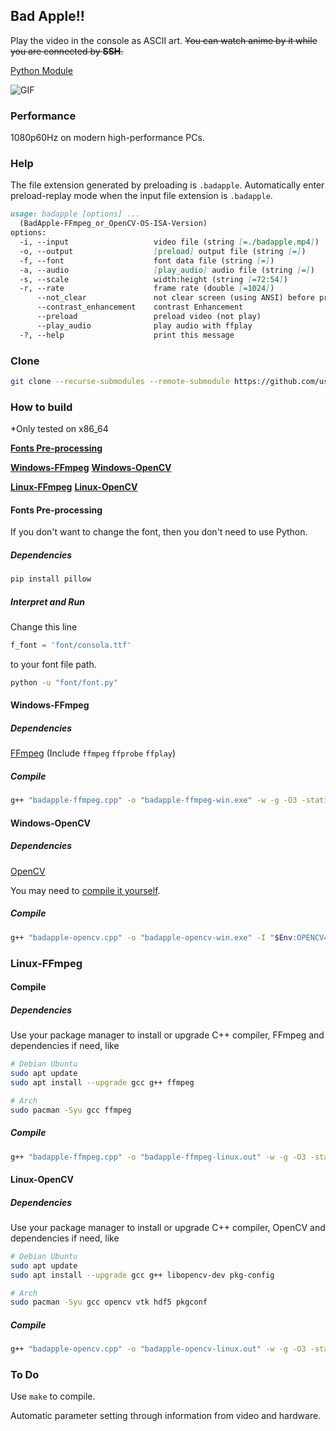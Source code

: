 ## Bad Apple!!

Play the video in the console as ASCII art. 
~~You can watch anime by it while you are connected by **SSH**.~~

[Python Module](https://github.com/bad-apple-lab/Bad-Apple-Python-Module)

![GIF](./play.gif)

### Performance

1080p60Hz on modern high-performance PCs.

### Help

The file extension generated by preloading is `.badapple`.
Automatically enter preload-replay mode when the input file extension is `.badapple`.

```markdown
usage: badapple [options] ... 
  (BadApple-FFmpeg_or_OpenCV-OS-ISA-Version)
options:
  -i, --input                   video file (string [=./badapple.mp4])
  -o, --output                  [preload] output file (string [=])
  -f, --font                    font data file (string [=])
  -a, --audio                   [play_audio] audio file (string [=])
  -s, --scale                   width:height (string [=72:54])
  -r, --rate                    frame rate (double [=1024])
      --not_clear               not clear screen (using ANSI) before print a frame
      --contrast_enhancement    contrast Enhancement
      --preload                 preload video (not play)
      --play_audio              play audio with ffplay
  -?, --help                    print this message
```

### Clone

```sh
git clone --recurse-submodules --remote-submodule https://github.com/userElaina/Bad-Apple.git
```

### How to build

*Only tested on x86_64

**[Fonts Pre-processing](#fonts-pre-processing)**

**[Windows-FFmpeg](#windows-ffmpeg)**
**[Windows-OpenCV](#windows-opencv)**

**[Linux-FFmpeg](#linux-ffmpeg)**
**[Linux-OpenCV](#linux-opencv)**

#### Fonts Pre-processing

If you don't want to change the font, then you don't need to use Python.

##### Dependencies

```sh
pip install pillow
```

##### Interpret and Run

Change this line

```py
f_font = 'font/consola.ttf'
```

to your font file path.

```sh
python -u "font/font.py"
```

#### Windows-FFmpeg

##### Dependencies

[FFmpeg](https://github.com/BtbN/FFmpeg-Builds/releases/tag/latest)
(Include `ffmpeg` `ffprobe` `ffplay`)

##### Compile

```sh
g++ "badapple-ffmpeg.cpp" -o "badapple-ffmpeg-win.exe" -w -g -O3 -static-libgcc
```

#### Windows-OpenCV

##### Dependencies

[OpenCV](https://opencv.org/)

You may need to [compile it yourself](https://github.com/userElaina/OpenCV-MinGW-W64-Build).

##### Compile

```sh
g++ "badapple-opencv.cpp" -o "badapple-opencv-win.exe" -I "$Env:OPENCV470\include" -I "$Env:OPENCV470\include\opencv2" -L "$Env:OPENCV470\x64\mingw\lib" -llibopencv_world470 -w -g -O3 -static-libgcc
```

### Linux-FFmpeg

#### Compile

##### Dependencies

Use your package manager to install or upgrade C++ compiler, FFmpeg and dependencies if need, like

```sh
# Debian Ubuntu
sudo apt update
sudo apt install --upgrade gcc g++ ffmpeg
```

```sh
# Arch
sudo pacman -Syu gcc ffmpeg
```

##### Compile

```sh
g++ "badapple-ffmpeg.cpp" -o "badapple-ffmpeg-linux.out" -w -g -O3 -static-libgcc
```

#### Linux-OpenCV

##### Dependencies

Use your package manager to install or upgrade C++ compiler, OpenCV and dependencies if need, like

```sh
# Debian Ubuntu
sudo apt update
sudo apt install --upgrade gcc g++ libopencv-dev pkg-config
```

```sh
# Arch
sudo pacman -Syu gcc opencv vtk hdf5 pkgconf
```

##### Compile

```sh
g++ "badapple-opencv.cpp" -o "badapple-opencv-linux.out" -w -g -O3 -static-libgcc `pkg-config --cflags --libs opencv4`
```

### To Do

Use `make` to compile.

Automatic parameter setting through information from video and hardware.
